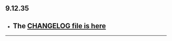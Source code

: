## 9.12.35

- ## The [CHANGELOG file is here](https://flutter-sound.canardoux.xyz/changelog.html)

-----------------------------------------------------------------------------------------------------------------------------------
